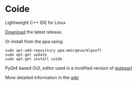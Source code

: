 Coide
=====

Lightweight C++ IDE for Linux

[Download](https://github.com/amirgeva/coide/releases) the latest release.

Or install from the ppa using:
```
sudo apt-add-repository ppa:amirgeva/mlgsoft
sudo apt-get update
sudo apt-get install coide
```

PyQt4 based GUI, editor used is a modified version of [qutepart](https://github.com/hlamer/qutepart)

More detailed information in the [wiki](https://github.com/amirgeva/coide/wiki)
